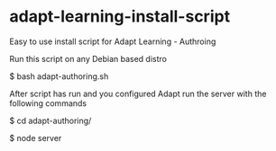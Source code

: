 # adapt-learning-install-script
Easy to use install script for Adapt Learning - Authroing

Run this script on any Debian based distro

$ bash adapt-authoring.sh 

After script has run and you configured Adapt run the server with the following commands

$ cd adapt-authoring/

$ node server
